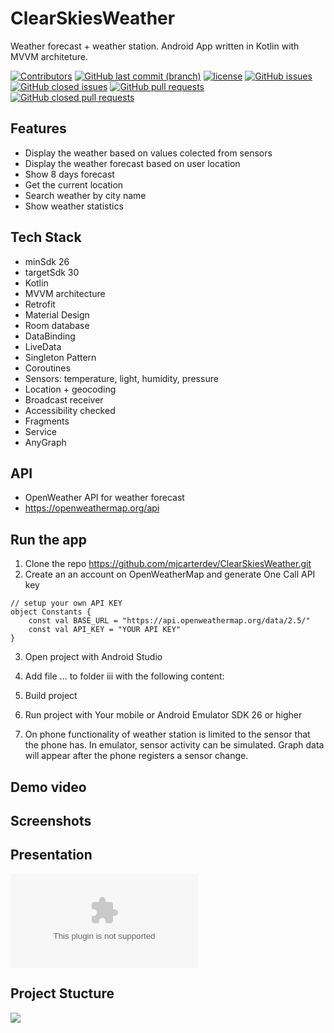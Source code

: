 # ClearSkiesWeather

Weather forecast + weather station.
Android App written in Kotlin with MVVM architeture.

[![Contributors](https://img.shields.io/github/contributors//mjcarterdev/ClearSkiesWeather)](https://github.com/mjcarterdev/ClearSkiesWeather/graphs/contributors)
[![GitHub last commit (branch)](https://img.shields.io/github/last-commit/mjcarterdev/ClearSkiesWeather/master.svg)](https://github.com/mjcarterdev/ClearSkiesWeather)
[![license](https://img.shields.io/github/license//mjcarterdev/ClearSkiesWeather.svg)](https://github.com//mjcarterdev/ClearSkiesWeather/blob/master/LICENSE)
[![GitHub issues](https://img.shields.io/github/issues//mjcarterdev/ClearSkiesWeather.svg)](https://github.com//mjcarterdev/ClearSkiesWeather/issues)
[![GitHub closed issues](https://img.shields.io/github/issues-closed//mjcarterdev/ClearSkiesWeather.svg)](https://github.com//mjcarterdev/ClearSkiesWeather/issues?q=is%3Aissue+is%3Aclosed)
[![GitHub pull requests](https://img.shields.io/github/issues-pr//mjcarterdev/ClearSkiesWeather.svg)](https://github.com//mjcarterdev/ClearSkiesWeather/pulls)
[![GitHub closed pull requests](https://img.shields.io/github/issues-pr-closed//mjcarterdev/ClearSkiesWeather.svg)](https://github.com//mjcarterdev/ClearSkiesWeather/pulls?q=is%3Apr+is%3Aclosed)

## Features

- Display the weather based on values colected from sensors
- Display the weather forecast based on user location
- Show 8 days forecast
- Get the current location
- Search weather by city name
- Show weather statistics

## Tech Stack

- minSdk 26
- targetSdk 30
- Kotlin
- MVVM architecture
- Retrofit
- Material Design
- Room database
- DataBinding
- LiveData
- Singleton Pattern
- Coroutines
- Sensors: temperature, light, humidity, pressure
- Location + geocoding
- Broadcast receiver
- Accessibility checked
- Fragments
- Service
- AnyGraph

## API

- OpenWeather API for weather forecast
- https://openweathermap.org/api

## Run the app

1. Clone the repo https://github.com/mjcarterdev/ClearSkiesWeather.git
2. Create an an account on OpenWeatherMap and generate One Call API key

```
// setup your own API KEY
object Constants {
    const val BASE_URL = "https://api.openweathermap.org/data/2.5/"
    const val API_KEY = "YOUR API KEY"
}
```

3. Open project with Android Studio
4. Add file ... to folder iii with the following content:

5. Build project
6. Run project with Your mobile or Android Emulator SDK 26 or higher
7. On phone functionality of weather station is limited to the sensor that the phone has.
   In emulator, sensor activity can be simulated. Graph data will appear after the phone registers a sensor change.

## Demo video

## Screenshots

## Presentation

![Presentation](/ClearSkies.pptx)

## Project Stucture

<img src="https://github.com/mjcarterdev/ClearSkiesWeather/master/screennshots/structure.png"/>
